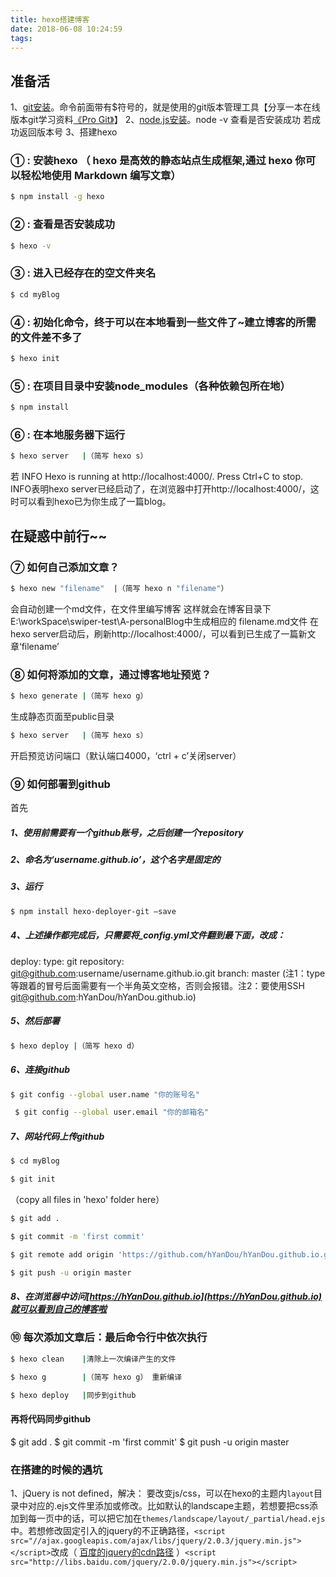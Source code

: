 ```yaml
---
title: hexo搭建博客
date: 2018-06-08 10:24:59
tags:
---
```


## 准备活
1、[git安装](https://git-scm.com/download/win)。命令前面带有$符号的，就是使用的git版本管理工具【分享一本在线版本git学习资料[《Pro Git》](http://iissnan.com/progit/)】
2、[node.js安装](https://nodejs.org/en/)。node -v 查看是否安装成功 若成功返回版本号
3、搭建hexo

###  ① : 安装hexo （ hexo 是高效的静态站点生成框架,通过 hexo 你可以轻松地使用 Markdown 编写文章）
``` bash
$ npm install -g hexo
```

###  ② : 查看是否安装成功
``` bash
$ hexo -v
```

###  ③ : 进入已经存在的空文件夹名
``` bash
$ cd myBlog
```

###  ④ : 初始化命令，终于可以在本地看到一些文件了~建立博客的所需的文件差不多了
``` bash
$ hexo init
```

###  ⑤ : 在项目目录中安装node_modules（各种依赖包所在地）
``` bash
$ npm install
```

###  ⑥ : 在本地服务器下运行
``` bash
$ hexo server   |（简写 hexo s）
```
若 INFO  Hexo is running at http://localhost:4000/. Press Ctrl+C to stop.
 INFO表明hexo server已经启动了，在浏览器中打开http://localhost:4000/，这时可以看到hexo已为你生成了一篇blog。


## 在疑惑中前行~~

###  ⑦ 如何自己添加文章？
``` bash
$ hexo new "filename"  |（简写 hexo n "filename"）
```
会自动创建一个md文件，在文件里编写博客
这样就会在博客目录下E:\workSpace\swiper-test\A-personalBlog中生成相应的 filename.md文件
在hexo server启动后，刷新http://localhost:4000/，可以看到已生成了一篇新文章‘filename’

###  ⑧ 如何将添加的文章，通过博客地址预览？
``` bash
$ hexo generate |（简写 hexo g）
```
生成静态页面至public目录
``` bash
$ hexo server   |（简写 hexo s）
```
开启预览访问端口（默认端口4000，‘ctrl + c’关闭server）

###  ⑨ 如何部署到github

首先

##### 1、使用前需要有一个github账号，之后创建一个repository
##### 2、命名为‘username.github.io’，这个名字是固定的
##### 3、运行
```bash
$ npm install hexo-deployer-git –save
```

##### 4、上述操作都完成后，只需要将_config.yml文件翻到最下面，改成：
deploy:
   type: git
   repository: git@github.com:username/username.github.io.git
   branch: master
  (注1：type等跟着的冒号后面需要有一个半角英文空格，否则会报错。注2：要使用SSH git@github.com:hYanDou/hYanDou.github.io)

##### 5、然后部署
```bash
$ hexo deploy |（简写 hexo d）
```

##### 6、连接github
```bash
$ git config --global user.name "你的账号名"
```
```bash
 $ git config --global user.email "你的邮箱名"
```

##### 7、网站代码上传github
```bash
$ cd myBlog
```
```bash
$ git init
```
（copy all files in 'hexo' folder here）
```bash
$ git add .
```
```bash
$ git commit -m 'first commit'
```
```bash
$ git remote add origin 'https://github.com/hYanDou/hYanDou.github.io.git'
```
```bash
$ git push -u origin master
```

##### 8、在浏览器中访问[https://hYanDou.github.io](https://hYanDou.github.io)就可以看到自己的博客啦

###  ⑩ 每次添加文章后：最后命令行中依次执行
```bash
$ hexo clean    |清除上一次编译产生的文件
```
```bash
$ hexo g        |（简写 hexo g） 重新编译
```
```bash
$ hexo deploy   |同步到github
```

#### 再将代码同步github
$ git add .
$ git commit -m 'first commit'
$ git push -u origin master

### 在搭建的时候的遇坑
1、jQuery is not defined，解决：
要改变js/css，可以在hexo的主题内```layout```目录中对应的.ejs文件里添加或修改。比如默认的landscape主题，若想要把css添加到每一页中的话，可以把它加在```themes/landscape/layout/_partial/head.ejs```中。若想修改固定引入的jquery的不正确路径，```<script src="//ajax.googleapis.com/ajax/libs/jquery/2.0.3/jquery.min.js"></script>```改成（ [百度的jquery的cdn路径](http://www.jq22.com/cdn/) ）```<script src="http://libs.baidu.com/jquery/2.0.0/jquery.min.js"></script>```
